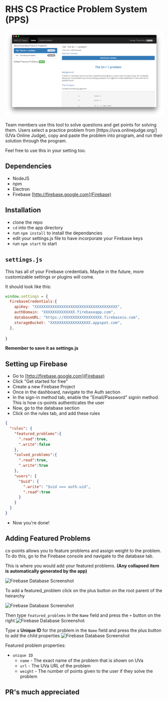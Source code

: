 # RHS CS Practice Problem System (PPS)
<p align="center">
<img src="screenshot.png" alt="layman-script" />
</p>
Team members use this tool to solve questions and get points for solving them. Users select a practice problem from [https://uva.onlinejudge.org/](UVa Online Judge), copy and paste the problem into program, and run their solution through the program.

Feel free to use this in your setting too.

## Dependencies
* NodeJS
* npm
* Electron
* Firebase [http://firebase.google.com](Firebase)
  
## Installation
* clone the repo
* `cd` into the app directory
* run `npm install` to install the dependancies
* edit your settings.js file to have incorporate your Firebase keys
* run `npm start` to start

## `settings.js`

This has all of your Firebase credentials. Maybe in the future, more customizable settings or plugins will come.

It should look like this:
```javascript
window.settings = {
  FirebaseCredentials:{
    apiKey: "XXXXXXXXXXXXXXXXXXXXXXXXXXXXXXXXXXXXX",
    authDomain: "XXXXXXXXXXXXXX.firebaseapp.com",
    databaseURL: "https://XXXXXXXXXXXXXXXXX.firebaseio.com",
    storageBucket: "XXXXXXXXXXXXXXXXXX.appspot.com",
  },

}

```

**Remember to save it as settings.js**


## Setting up Firebase
* Go to [http://firebase.google.com](Firebase)
* Click "Get started for free"
* Create a new Firebase Project
* Once in the dashboard, navigate to the Auth section
* In the sign-in method tab, enable the "Email/Password" signin method. This is how cs-points authenticates the user
* Now, go to the database section
* Click on the rules tab, and add these rules
```json
{
  "rules": {
    "featured_problems":{
      ".read":true,
      ".write":false
    },
    "solved_problems":{
      ".read":true,
      ".write":true
    },
    "users": {
      "$uid": {
        ".write": "$uid === auth.uid",
        ".read":true
      }
    }
  }
}
```
* Now you're done!

## Adding Featured Problems

cs-points allows you to feature problems and assign weight to the problem. To do this, go to the Firebase console and navigate to the database tab.

This is where you would add your featured problems. **(Any collapsed item is automatically generated by the app)**

![Firebase Database Screenshot](http://i.imgur.com/QDxNS94.png)

To add a featured_problem click on the plus button on the root parent of the heirarchy

![Firebase Database Screenshot](http://i.imgur.com/zMLll12.png)

Then type `featured_problems` in the `Name` field and press the `+` button on the right
![Firebase Database Screenshot](http://i.imgur.com/VpG3nVI.png)

Type a **Unique ID** for the problem in the `Name` field and press the plus button to add the child properties
![Firebase Database Screenshot](http://i.imgur.com/s3WUVGi.png)

Featured problem properties:
* `unique ID`
  * `name` - The exact name of the problem that is shown on UVa
  * `url` - The UVa URL of the problem
  * `weight` - The number of points given to the user if they solve the problem






## PR's much appreciated


